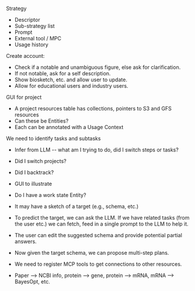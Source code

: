 Strategy

- Descriptor
- Sub-strategy list
- Prompt
- External tool / MPC
- Usage history



Create account:
- Check if a notable and unambiguous figure, else ask for clarification.
- If not notable, ask for a self description.
- Show biosketch, etc. and allow user to update.
- Allow for educational users and industry users.

GUI for project
- A project resources table has collections, pointers to S3 and GFS resources
- Can these be Entities?
- Each can be annotated with a Usage Context

We need to identify tasks and subtasks
- Infer from LLM -- what am I trying to do, did I switch steps or tasks?
- Did I switch projects?
- Did I backtrack?
- GUI to illustrate

- Do I have a work state Entity?
- It may have a sketch of a target (e.g., schema, etc.)

- To predict the target, we can ask the LLM. If we have related tasks (from the user etc.) we can fetch, feed in a single prompt to the LLM to help it.
- The user can edit the suggested schema and provide potential partial answers.

- Now given the target schema, we can propose multi-step plans.

- We need to register MCP tools to get connections to other resources.
- Paper --> NCBI info, protein --> gene, protein --> mRNA, mRNA --> BayesOpt, etc.

